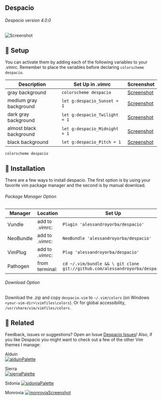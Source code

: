 Despacio
------

###### Despacio version 4.0.0 
![Screenshot](https://cloud.githubusercontent.com/assets/11221489/22007610/eda45eae-dc28-11e6-8f64-74ecfbbf9de2.png)

:rocket: Setup
---------------
You can activate them by adding each of the following variables to your .vimrc. Remember to place the variables before declaring `colorscheme despacio`.

| Description                        | Set Up in .vimrc                         | Screenshot                                                                |
|------------------------------------|------------------------------------------|---------------------------------------------------------------------------|
| gray background                    | `colorscheme despacio`                   | [Screenshot](https://cloud.githubusercontent.com/assets/11221489/21465773/91ec12c6-c965-11e6-85be-1c336aad5342.png)|
| medium gray background             | `let g:despacio_Sunset = 1`              | [Screenshot](https://cloud.githubusercontent.com/assets/11221489/21465774/98394d74-c965-11e6-9147-fecb63251afa.png)|
| dark gray background               | `let g:despacio_Twilight = 1`            | [Screenshot](https://cloud.githubusercontent.com/assets/11221489/21465776/a04f7c18-c965-11e6-92b5-4783c171572c.png)|
| almost black background            | `let g:despacio_Midnight = 1`            | [Screenshot](https://cloud.githubusercontent.com/assets/11221489/21465777/a7fa0636-c965-11e6-9a53-28040e0e8576.png)|
| black background                   | `let g:despacio_Pitch = 1`               | [Screenshot](https://cloud.githubusercontent.com/assets/11221489/21465789/2032ea1e-c966-11e6-9352-efe14c0eb0bb.png)|

```VimL
colorscheme despacio
```

:open_file_folder: Installation
---------------
There are a few ways to install despacio. The first option is by using your favorite vim package manager and the second is by manual download.

###### Package Manager Option
| Manager          | Location        | Set Up                                                                       |
|------------------|-----------------|-----------------------------------------------------------------------------|
| Vundle           | add to .vimrc:  | `Plugin 'alessandroyorba/despacio'`                                         |
| NeoBundle        | add to .vimrc:  | `NeoBundle 'alessandroyorba/despacio'`                                      |
| VimPlug          | add to .vimrc:  | `Plug 'alessandroyorba/despacio'`                                           |
| Pathogen         | from terminal:  | `cd ~/.vim/bundle && \ git clone git://github.com/alessandroyorba/despacio` |

###### Download Option
Download the .zip and copy `despacio.vim` to `~/.vim/colors` (on Windows `<your-vim-dir>\vimfiles\colors`). Or for global accessibility, `/usr/share/vim/vimfiles/colors`.

:octopus: Related
-------
Feedback, issues or suggestions? Open an Issue [Despacio Issues](https://github.com/AlessandroYorba/Despacio/issues)! Also, if you like Despacio you might want to check out a few of the other Vim themes I manage:

Alduin  
[![alduinPalette](https://cloud.githubusercontent.com/assets/11221489/22007615/fbbb8ada-dc28-11e6-8ba3-87d47fdd5117.png)](https://github.com/AlessandroYorba/Alduin) 

Sierra  
[![sierraPalette](https://cloud.githubusercontent.com/assets/11221489/22007623/06536eb8-dc29-11e6-9482-4ad3ea438772.png)](https://github.com/AlessandroYorba/Sierra)

Sidonia
[![sidoniaPalette](https://cloud.githubusercontent.com/assets/11221489/22007632/1137de90-dc29-11e6-9f09-ade60189e237.png)](https://github.com/AlessandroYorba/Sidonia)

Monrovia
[![monroviaScreenshot](https://cloud.githubusercontent.com/assets/11221489/22250002/227ea702-e1fa-11e6-80f4-dc631127c5d0.png)](https://github.com/AlessandroYorba/Monrovia)
